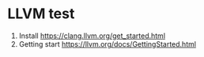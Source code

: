 # LLVM test

1. Install https://clang.llvm.org/get_started.html
2. Getting start https://llvm.org/docs/GettingStarted.html
